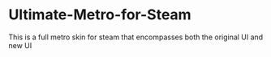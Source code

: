 # Ultimate-Metro-for-Steam
This is a full metro skin for steam that encompasses both the original UI and new UI

